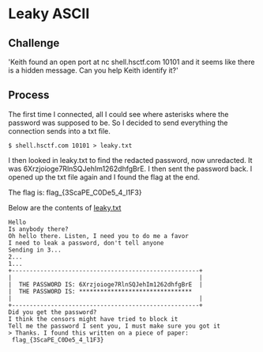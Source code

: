 # Leaky ASCII

## Challenge

'Keith found an open port at nc shell.hsctf.com 10101 and it seems like there is a hidden message. Can you help Keith identify it?'

## Process
The first time I connected, all I could see where asterisks where the password was supposed to be. So I decided to send everything the connection sends into a txt file.

```
$ shell.hsctf.com 10101 > leaky.txt
```

I then looked in leaky.txt to find the redacted password, now unredacted. It was 6Xrzjoioge7RlnSQJehIm1262dhfgBrE. I then sent the password back. I opened up the txt file again and I found the flag at the end.

The flag is: flag_{3ScaPE_C0De5_4_l1F3}

Below are the contents of [leaky.txt](leaky.txt)

```
Hello
Is anybody there?
Oh hello there. Listen, I need you to do me a favor
I need to leak a password, don't tell anyone
Sending in 3...
2...
1...
+-----------------------------------------------------+
|                                                     |
|  THE PASSWORD IS: 6Xrzjoioge7RlnSQJehIm1262dhfgBrE  |
|  THE PASSWORD IS: ********************************
|                                                     |
+-----------------------------------------------------+
Did you get the password?
I think the censors might have tried to block it
Tell me the password I sent you, I must make sure you got it
> Thanks. I found this written on a piece of paper:
 flag_{3ScaPE_C0De5_4_l1F3}
```